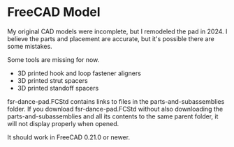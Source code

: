 # FreeCAD Model

My original CAD models were incomplete, but I remodeled the pad in 2024. I believe the parts and placement are accurate, but it's possible there are some mistakes.

Some tools are missing for now.
* 3D printed hook and loop fastener aligners
* 3D printed strut spacers
* 3D printed standoff spacers

fsr-dance-pad.FCStd contains links to files in the parts-and-subassemblies folder. If you download fsr-dance-pad.FCStd without also downloading the parts-and-subassemblies and all its contents to the same parent folder, it will not display properly when opened.

It should work in FreeCAD 0.21.0 or newer.